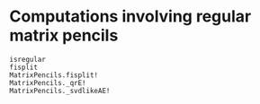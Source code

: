 # Computations involving regular matrix pencils

```@docs
isregular
fisplit
MatrixPencils.fisplit!
MatrixPencils._qrE!
MatrixPencils._svdlikeAE!
```
